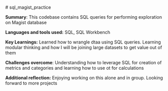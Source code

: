 \# sql\_magist\_practice

**Summary**: This codebase contains SQL queries for performing exploration on Magist database

**Languages and tools used:** SQL, SQL Workbench

**Key Learnings:** Learned how to wrangle dtaa using SQL queries. Learning modular thinking and how I will be joining large datasets to get value out of them

**Challenges overcome**: Understanding how to leverage SQL for creation of metrics and categories and learning how to use ot for calculations

**Additional reflection:** Enjoying working on this alone and in group. Looking forward to more projects
